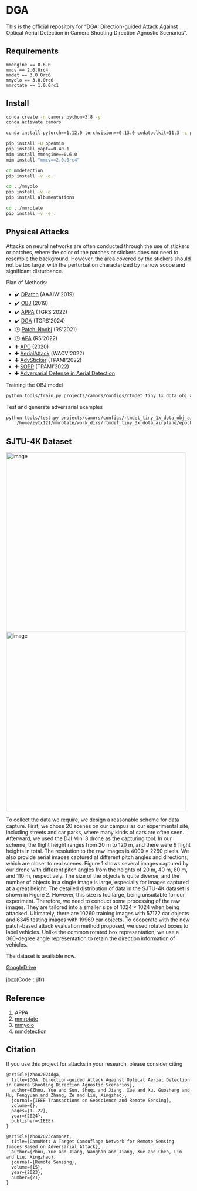 # DGA

This is the official repository for “DGA: Direction-guided Attack Against Optical Aerial Detection in Camera Shooting Direction Agnostic Scenarios”.

## Requirements

```
mmengine == 0.6.0
mmcv == 2.0.0rc4
mmdet == 3.0.0rc6
mmyolo == 3.0.0rc6
mmrotate == 1.0.0rc1
```

## Install

```bash
conda create -n camors python=3.8 -y
conda activate camors

conda install pytorch==1.12.0 torchvision==0.13.0 cudatoolkit=11.3 -c pytorch

pip install -U openmim 
pip install yapf==0.40.1
mim install mmengine==0.6.0
mim install "mmcv==2.0.0rc4" 

cd mmdetection
pip install -v -e .

cd ../mmyolo
pip install -v -e .
pip install albumentations

cd ../mmrotate
pip install -v -e .

```


## Physical Attacks

Attacks on neural networks are often conducted through the use of stickers or patches, where the color of the patches or stickers does not need to resemble the background. However, the area covered by the stickers should not be too large, with the perturbation characterized by narrow scope and significant disturbance.

Plan of Methods:

- :heavy_check_mark: [DPatch](https://github.com/veralauee/DPatch) (AAAIW'2019)
- :heavy_check_mark: [OBJ](https://gitlab.com/EAVISE/adversarial-yolo) (2019)
- :heavy_check_mark: [APPA](https://ieeexplore.ieee.org/abstract/document/9965436) (TGRS'2022)
- :heavy_check_mark: [DGA](https://ieeexplore.ieee.org/abstract/document/) (TGRS'2024)
- :clock3: [Patch-Noobj](https://www.mdpi.com/2072-4292/13/20/4078) (RS'2021)
- :clock3: [APA](https://www.mdpi.com/2072-4292/14/21/5298) (RS'2022)
- :heavy_plus_sign: [APC](https://repository.uantwerpen.be/docman/irua/16bd0a/p177670.pdf)  (2020)
- :heavy_plus_sign: [AerialAttack](https://openaccess.thecvf.com/content/WACV2022/html/Du_Physical_Adversarial_Attacks_on_an_Aerial_Imagery_Object_Detector_WACV_2022_paper.html?ref=https://githubhelp.com) (WACV'2022)
- :heavy_plus_sign: [AdvSticker](https://github.com/jinyugy21/Adv-Stickers_RHDE) (TPAMI'2022)
- :heavy_plus_sign: [SOPP](https://github.com/shighghyujie/newpatch-rl) (TPAMI'2022)
- :heavy_plus_sign: [Adversarial Defense in Aerial Detection](https://robustart.github.io/long_paper/08.pdf)

Training the OBJ model
```bash
python tools/train.py projects/camors/configs/rtmdet_tiny_1x_dota_obj_airplane.py
```

Test and generate adversarial examples
```bash
python tools/test.py projects/camors/configs/rtmdet_tiny_1x_dota_obj_airplane.py \
    /home/zytx121/mmrotate/work_dirs/rtmdet_tiny_3x_dota_airplane/epoch_36.pth
```


## SJTU-4K Dataset

<img width="489" alt="image" src="https://github.com/zytx121/DGA/assets/10410257/5711a95a-f33a-4724-bc2b-2a120da3f695">

<img width="489" alt="image" src="https://github.com/zytx121/DGA/assets/10410257/6a07b3a2-80c1-4434-a5c8-581e1965343b">



To collect the data we require, we design a reasonable scheme for data capture. First, we chose 20 scenes on our campus as our experimental site, including streets and car parks, where many kinds of cars are often seen. Afterward, we used the DJI Mini 3 drone as the capturing tool. In our scheme, the flight height ranges from 20 m to 120 m, and there were 9 flight heights in total. The resolution to the raw images is 4000 $\times$ 2260 pixels. We also provide aerial images captured at different pitch angles and directions, which are closer to real scenes. Figure 1 shows several images captured by our drone with different pitch angles from the heights of 20 m, 40 m, 80 m, and 110 m, respectively. The size of the objects is quite diverse, and the number of objects in a single image is large, especially for images captured at a great height. The detailed distribution of data in the SJTU-4K dataset is shown in Figure 2. However, this size is too large, being unsuitable for our experiment. Therefore, we need to conduct some processing of the raw images. They are tailored into a smaller size of 1024 $\times$ 1024 when being attacked. Ultimately, there are 10260 training images with 57172 car objects and 6345 testing images with 19969 car objects. To cooperate with the new patch-based attack evaluation method proposed, we used rotated boxes to label vehicles. Unlike the common rotated box representation, we use a 360-degree angle representation to retain the direction information of vehicles. 

The dataset is available now. 

[GoogleDrive](https://drive.google.com/drive/folders/1LWXC-a7OM2kGbXeCp-frrMcBOFD127Hb?usp=sharing)

[jbox](https://jbox.sjtu.edu.cn/l/j1vS3y)(Code：jlfr)

## Reference

1. [APPA](https://github.com/JiaweiLian/AP-PA)
2. [mmrotate](https://github.com/open-mmlab/mmrotate)
3. [mmyolo](https://github.com/open-mmlab/mmyolo)
4. [mmdetection](https://github.com/open-mmlab/mmdetection)


## Citation

If you use this project for attacks in your research, please consider citing

```
@article{zhou2024dga,
  title={DGA: Direction-guided Attack Against Optical Aerial Detection in Camera Shooting Direction Agnostic Scenarios},
  author={Zhou, Yue and Sun, Shuqi and Jiang, Xue and Xu, Guozheng and Hu, Fengyuan and Zhang, Ze and Liu, Xingzhao},
  journal={IEEE Transactions on Geoscience and Remote Sensing},
  volume={},
  pages={1--22},
  year={2024},
  publisher={IEEE}
}

@article{zhou2023camonet,
  title={CamoNet: A Target Camouflage Network for Remote Sensing Images Based on Adversarial Attack},
  author={Zhou, Yue and Jiang, Wanghan and Jiang, Xue and Chen, Lin and Liu, Xingzhao},
  journal={Remote Sensing},
  volume={15},
  year={2023},
  number={21}
}

```

